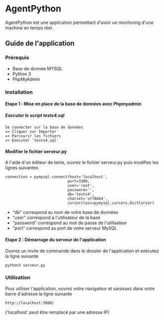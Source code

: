 # AgentPython

AgentPython est une application permettant d'avoir un monitoring d'une machine en temps réel.

## Guide de l'application

### Prérequis

- Base de donnée MYSQL
- Python 3
- PhpMyAdmin


### Installation

#### Etape 1 : Mise en place de la base de données avec Phpmyadmin

##### Executer le script tests4.sql

```
Se connecter sur la base de données 
=> Cliquer sur Importer 
=> Parcourir les fichiers 
=> Executer 'tests4.sql'
```


#### Modifier le fichier serveur.py

A l'aide d'un éditeur de texte, ouvrez le fichier serveur.py puis modifiez les lignes suivantes

```
connection = pymysql.connect(host='localhost',
                            port=3308,
                            user='root',
                            password='',
                            db='tests4',
                            charset='utf8mb4',
                            cursorclass=pymysql.cursors.DictCursor)
```

- "db" correspond au nom de votre base de données
- "user" correspond à l'utilisateur de la base
- "password" correspond au mot de passe de l'utilisateur
- "port" correspond au port de votre serveur MySQL

#### Etape 2 : Démarrage du serveur de l'application

Ouvrez un invite de commande dans le dossier de l'application et exécutez la ligne suivante

```
python3 serveur.py
```

### Utilisation

Pour utiliser l'application, ouvrez votre navigateur et saisissez dans votre barre d'adresse la ligne suivante

```
http://localhost:5000/
```
('localhost' peut être remplacé par une adresse IP)
